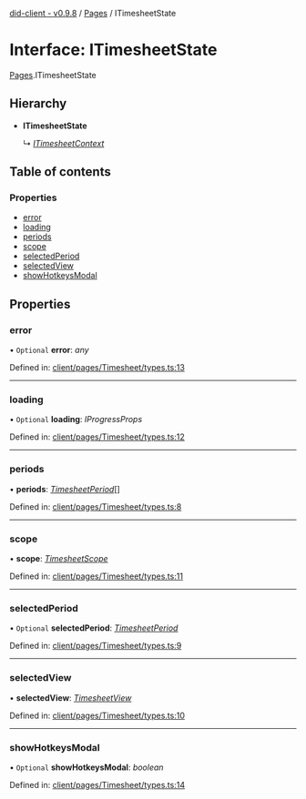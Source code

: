 [did-client - v0.9.8](../README.md) / [Pages](../modules/pages.md) / ITimesheetState

# Interface: ITimesheetState

[Pages](../modules/pages.md).ITimesheetState

## Hierarchy

* **ITimesheetState**

  ↳ [*ITimesheetContext*](pages.itimesheetcontext.md)

## Table of contents

### Properties

- [error](pages.itimesheetstate.md#error)
- [loading](pages.itimesheetstate.md#loading)
- [periods](pages.itimesheetstate.md#periods)
- [scope](pages.itimesheetstate.md#scope)
- [selectedPeriod](pages.itimesheetstate.md#selectedperiod)
- [selectedView](pages.itimesheetstate.md#selectedview)
- [showHotkeysModal](pages.itimesheetstate.md#showhotkeysmodal)

## Properties

### error

• `Optional` **error**: *any*

Defined in: [client/pages/Timesheet/types.ts:13](https://github.com/Puzzlepart/did/blob/dev/client/pages/Timesheet/types.ts#L13)

___

### loading

• `Optional` **loading**: *IProgressProps*

Defined in: [client/pages/Timesheet/types.ts:12](https://github.com/Puzzlepart/did/blob/dev/client/pages/Timesheet/types.ts#L12)

___

### periods

• **periods**: [*TimesheetPeriod*](../classes/pages.timesheetperiod.md)[]

Defined in: [client/pages/Timesheet/types.ts:8](https://github.com/Puzzlepart/did/blob/dev/client/pages/Timesheet/types.ts#L8)

___

### scope

• **scope**: [*TimesheetScope*](../classes/pages.timesheetscope.md)

Defined in: [client/pages/Timesheet/types.ts:11](https://github.com/Puzzlepart/did/blob/dev/client/pages/Timesheet/types.ts#L11)

___

### selectedPeriod

• `Optional` **selectedPeriod**: [*TimesheetPeriod*](../classes/pages.timesheetperiod.md)

Defined in: [client/pages/Timesheet/types.ts:9](https://github.com/Puzzlepart/did/blob/dev/client/pages/Timesheet/types.ts#L9)

___

### selectedView

• **selectedView**: [*TimesheetView*](../modules/pages.md#timesheetview)

Defined in: [client/pages/Timesheet/types.ts:10](https://github.com/Puzzlepart/did/blob/dev/client/pages/Timesheet/types.ts#L10)

___

### showHotkeysModal

• `Optional` **showHotkeysModal**: *boolean*

Defined in: [client/pages/Timesheet/types.ts:14](https://github.com/Puzzlepart/did/blob/dev/client/pages/Timesheet/types.ts#L14)
